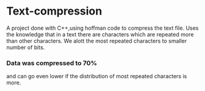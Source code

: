 # Text-compression
A project done with C++,using hoffman code to compress the text file.
Uses the knowledge that in a text there are characters which are repeated more than other characters.
We alott the most repeated characters to smaller number of bits.
### Data was compressed to 70%
and can go even lower if the distribution of most repeated characters is more.
